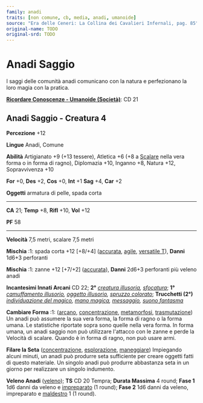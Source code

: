 ```yaml
---
family: anadi
traits: [non comune, cb, media, anadi, umanoide]
source: "Era delle Ceneri: La Collina dei Cavalieri Infernali, pag. 85"
original-name: TODO
original-srd: TODO
---
```


# Anadi Saggio

I saggi delle comunità anadi comunicano con la natura e perfezionano la loro
magia con la pratica.

**[Ricordare Conoscenze - Umanoide (Società)](/azioni/abilita/ricordare-conoscenze)**:
CD 21

## Anadi Saggio - Creatura 4

**Percezione** +12

**Lingue** Anadi, Comune

**Abilità** Artigianato +9 (+13 tessere), Atletica +6 (+8 a
[Scalare](/azioni/abilita/scalare) nella vera forma o in forma di ragno),
Diplomazia +10, Inganno +8, Natura +12, Sopravvivenza +10

**For** +0, **Des** +2, **Cos** +0, **Int** +1 **Sag** +4, **Car** +2

**Oggetti** armatura di pelle, spada corta

---

**CA** 21; **Temp** +8, **Rifl** +10, **Vol** +12

**PF** 58

---

**Velocità** 7,5 metri, scalare 7,5 metri

**Mischia** :1: spada corta +12 \[+8/+4] ([accurata](/tratti/accurata),
[agile](/tratti/agile), [versatile T](/tratti/versatile)), **Danni** 1d6+3
perforanti

**Mischia** :1: zanne +12 \[+7/+2] ([accurata](/tratti/accurata)), **Danni**
2d6+3 perforanti più veleno anadi

**Incantesimi Innati Arcani** CD 22; **2°**
_[creatura illusoria](/incantesimi/creatura-illusoria),
[sfocatura](/incantesimi/sfocatura)_; **1°**
_[camuffamento illusorio](/incantesimi/camuffamento-illusorio),
[oggetto illusorio](/incantesimi/oggetto-illusorio),
[spruzzo colorato](/incantesimi/spruzzo-colorato)_; **Trucchetti (2°)**
_[individuazione del magico](/incantesimi/individuazione-del-magico),
[mano magica](/incantesimi/mano-magica), [messaggio](/incantesimi/messaggio),
[suono fantasma](/incantesimi/suono-fantasma)_

**Cambiare Forma** :1: ([arcano](/tratti/arcano),
[concentrazione](/tratti/concentrazione), [metamorfosi](/tratti/metamorfosi),
[trasmutazione](/tratti/trasmutazione)) Un anadi può assumere la sua vera forma,
la forma di ragno o la forma umana. Le statistiche riportate sopra sono quelle
nella vera forma. In forma umana, un anadi saggio non può utilizzare l'attacco
con le zanne e perde la Velocità di scalare. Quando è in forma di ragno, non può
usare armi.

**Filare la Seta** ([concentrazione](/tratti/concentrazione),
[esplorazione](/tratti/esplorazione), [maneggiare](/tratti/maneggiare))
Impiegando alcuni minuti, un anadi può produrre seta sufficiente per creare
oggetti fatti di questo materiale. Un singolo anadi può produrre abbastanza seta
in un giorno per realizzare un singolo indumento.

**Veleno Anadi** ([veleno](/tratti/veleno)); **TS** CD 20 Tempra; **Durata
Massima** 4 round; **Fase 1** 1d6 danni da veleno e
[impreparato](/condizioni/impreparato) (1 round); **Fase 2** 1d6 danni da
veleno, impreparato e [maldestro](/condizioni/maldestro) 1 (1 round).
